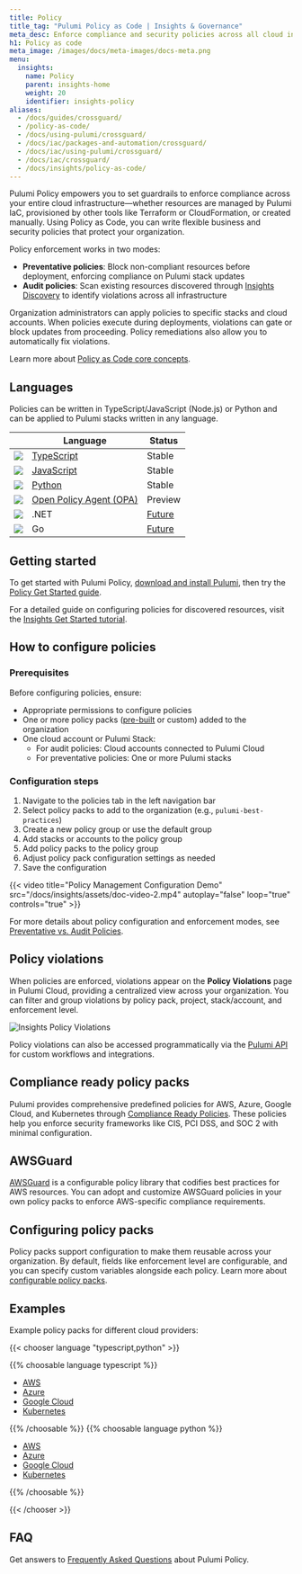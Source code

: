 ```yaml
---
title: Policy
title_tag: "Pulumi Policy as Code | Insights & Governance"
meta_desc: Enforce compliance and security policies across all cloud infrastructure with Pulumi Policy as Code—for both IaC stacks and discovered resources.
h1: Policy as code
meta_image: /images/docs/meta-images/docs-meta.png
menu:
  insights:
    name: Policy
    parent: insights-home
    weight: 20
    identifier: insights-policy
aliases:
  - /docs/guides/crossguard/
  - /policy-as-code/
  - /docs/using-pulumi/crossguard/
  - /docs/iac/packages-and-automation/crossguard/
  - /docs/iac/using-pulumi/crossguard/
  - /docs/iac/crossguard/
  - /docs/insights/policy-as-code/
---
```


Pulumi Policy empowers you to set guardrails to enforce compliance across your entire cloud infrastructure—whether resources are managed by Pulumi IaC, provisioned by other tools like Terraform or CloudFormation, or created manually. Using Policy as Code, you can write flexible business and security policies that protect your organization.

Policy enforcement works in two modes:

- **Preventative policies**: Block non-compliant resources before deployment, enforcing compliance on Pulumi stack updates
- **Audit policies**: Scan existing resources discovered through [Insights Discovery](/docs/insights/discovery/) to identify violations across all infrastructure

Organization administrators can apply policies to specific stacks and cloud accounts. When policies execute during deployments, violations can gate or block updates from proceeding. Policy remediations also allow you to automatically fix violations.

Learn more about [Policy as Code core concepts](/docs/insights/policy/core-concepts/).

## Languages

Policies can be written in TypeScript/JavaScript (Node.js) or Python and can be applied to Pulumi stacks written in any language.

|                                                        | Language                                                                     | Status                                                                                                                                        |
|--------------------------------------------------------|------------------------------------------------------------------------------|-----------------------------------------------------------------------------------------------------------------------------------------------|
| <img src="/logos/tech/logo-ts.png" class="h-10" />     | [TypeScript](/docs/reference/pkg/nodejs/pulumi/policy/)      | Stable                                                                                                                                        |
| <img src="/logos/tech/logo-js.png" class="h-10" />     | [JavaScript](/docs/reference/pkg/nodejs/pulumi/policy/)      | Stable                                                                                                                                        |
| <img src="/logos/tech/logo-python.png" class="h-10" /> | [Python](/docs/reference/pkg/python/pulumi_policy/)          | Stable                                                                                                                                        |
| <img src="/logos/tech/logo-opa.png" class="h-10" />    | [Open Policy Agent (OPA)](/blog/opa-support-for-crossguard) | Preview                                                                                                                                       |
| <img src="/logos/tech/dotnet.png" class="h-10" />      | .NET                                                                         | [Future](https://github.com/pulumi/pulumi-policy/issues/229) |
| <img src="/logos/tech/logo-golang.png" class="h-10" /> | Go                                                                           | [Future](https://github.com/pulumi/pulumi-policy/issues/230) |

## Getting started

To get started with Pulumi Policy, [download and install Pulumi](/docs/install/), then try the [Policy Get Started guide](/docs/insights/policy/get-started/).

For a detailed guide on configuring policies for discovered resources, visit the [Insights Get Started tutorial](/docs/insights/discovery/get-started/).

## How to configure policies

### Prerequisites

Before configuring policies, ensure:

- Appropriate permissions to configure policies
- One or more policy packs ([pre-built](/docs/insights/policy/pre-built-packs/) or custom) added to the organization
- One cloud account or Pulumi Stack:
  - For audit policies: Cloud accounts connected to Pulumi Cloud
  - For preventative policies: One or more Pulumi stacks

### Configuration steps

1. Navigate to the policies tab in the left navigation bar
2. Select policy packs to add to the organization (e.g., `pulumi-best-practices`)
3. Create a new policy group or use the default group
4. Add stacks or accounts to the policy group
5. Add policy packs to the policy group
6. Adjust policy pack configuration settings as needed
7. Save the configuration

{{< video title="Policy Management Configuration Demo" src="/docs/insights/assets/doc-video-2.mp4" autoplay="false" loop="true" controls="true" >}}

For more details about policy configuration and enforcement modes, see [Preventative vs. Audit Policies](/docs/insights/policy/preventative-vs-audit-policies/).

## Policy violations

When policies are enforced, violations appear on the **Policy Violations** page in Pulumi Cloud, providing a centralized view across your organization. You can filter and group violations by policy pack, project, stack/account, and enforcement level.

![Insights Policy Violations](/docs/insights/assets/insights-policy-violations.png)

Policy violations can also be accessed programmatically via the [Pulumi API](/docs/pulumi-cloud/cloud-rest-api/#list-policy-violations) for custom workflows and integrations.

## Compliance ready policy packs

Pulumi provides comprehensive predefined policies for AWS, Azure, Google Cloud, and Kubernetes through [Compliance Ready Policies](/docs/insights/policy/compliance-ready-policies/). These policies help you enforce security frameworks like CIS, PCI DSS, and SOC 2 with minimal configuration.

## AWSGuard

[AWSGuard](/docs/insights/policy/awsguard/) is a configurable policy library that codifies best practices for AWS resources. You can adopt and customize AWSGuard policies in your own policy packs to enforce AWS-specific compliance requirements.

## Configuring policy packs

Policy packs support configuration to make them reusable across your organization. By default, fields like enforcement level are configurable, and you can specify custom variables alongside each policy. Learn more about [configurable policy packs](/docs/insights/policy/configuration/).

## Examples

Example policy packs for different cloud providers:

{{< chooser language "typescript,python" >}}

{{% choosable language typescript %}}

- [AWS](https://github.com/pulumi/examples/tree/master/policy-packs/aws-ts)
- [Azure](https://github.com/pulumi/examples/tree/master/policy-packs/azure-ts)
- [Google Cloud](https://github.com/pulumi/examples/tree/master/policy-packs/gcp-ts)
- [Kubernetes](https://github.com/pulumi/examples/tree/master/policy-packs/kubernetes-ts)

{{% /choosable %}}
{{% choosable language python %}}

- [AWS](https://github.com/pulumi/examples/tree/master/policy-packs/aws-python)
- [Azure](https://github.com/pulumi/examples/tree/master/policy-packs/azure-python)
- [Google Cloud](https://github.com/pulumi/examples/tree/master/policy-packs/gcp-python)
- [Kubernetes](https://github.com/pulumi/examples/tree/master/policy-packs/kubernetes-python)

{{% /choosable %}}

{{< /chooser >}}

## FAQ

Get answers to [Frequently Asked Questions](/docs/insights/policy/faq/) about Pulumi Policy.
